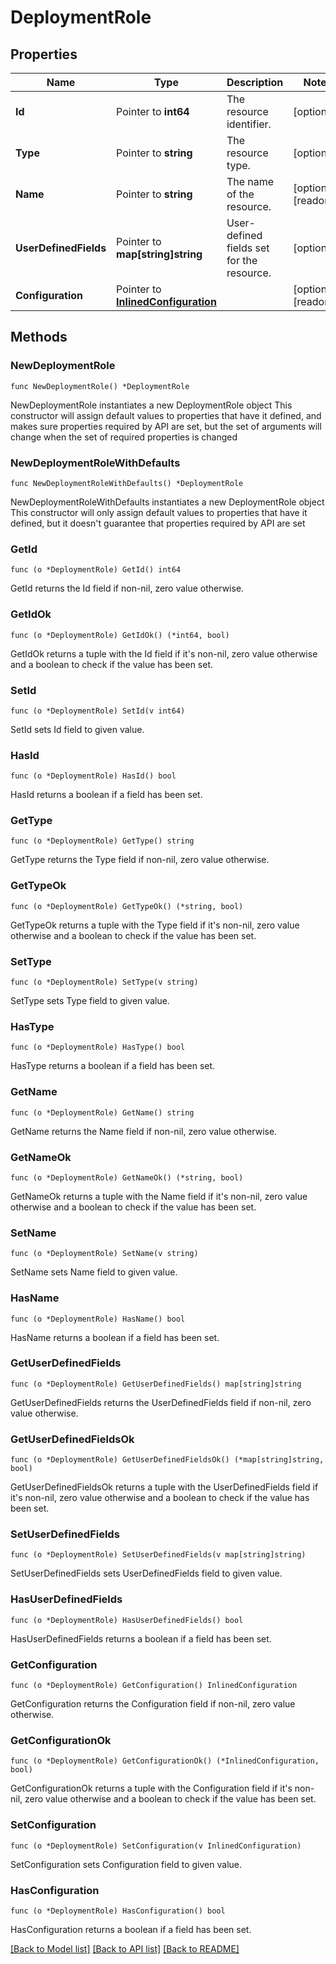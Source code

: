 # DeploymentRole

## Properties

Name | Type | Description | Notes
------------ | ------------- | ------------- | -------------
**Id** | Pointer to **int64** | The resource identifier. | [optional] 
**Type** | Pointer to **string** | The resource type. | [optional] 
**Name** | Pointer to **string** | The name of the resource. | [optional] [readonly] 
**UserDefinedFields** | Pointer to **map[string]string** | User-defined fields set for the resource. | [optional] 
**Configuration** | Pointer to [**InlinedConfiguration**](InlinedConfiguration.md) |  | [optional] [readonly] 

## Methods

### NewDeploymentRole

`func NewDeploymentRole() *DeploymentRole`

NewDeploymentRole instantiates a new DeploymentRole object
This constructor will assign default values to properties that have it defined,
and makes sure properties required by API are set, but the set of arguments
will change when the set of required properties is changed

### NewDeploymentRoleWithDefaults

`func NewDeploymentRoleWithDefaults() *DeploymentRole`

NewDeploymentRoleWithDefaults instantiates a new DeploymentRole object
This constructor will only assign default values to properties that have it defined,
but it doesn't guarantee that properties required by API are set

### GetId

`func (o *DeploymentRole) GetId() int64`

GetId returns the Id field if non-nil, zero value otherwise.

### GetIdOk

`func (o *DeploymentRole) GetIdOk() (*int64, bool)`

GetIdOk returns a tuple with the Id field if it's non-nil, zero value otherwise
and a boolean to check if the value has been set.

### SetId

`func (o *DeploymentRole) SetId(v int64)`

SetId sets Id field to given value.

### HasId

`func (o *DeploymentRole) HasId() bool`

HasId returns a boolean if a field has been set.

### GetType

`func (o *DeploymentRole) GetType() string`

GetType returns the Type field if non-nil, zero value otherwise.

### GetTypeOk

`func (o *DeploymentRole) GetTypeOk() (*string, bool)`

GetTypeOk returns a tuple with the Type field if it's non-nil, zero value otherwise
and a boolean to check if the value has been set.

### SetType

`func (o *DeploymentRole) SetType(v string)`

SetType sets Type field to given value.

### HasType

`func (o *DeploymentRole) HasType() bool`

HasType returns a boolean if a field has been set.

### GetName

`func (o *DeploymentRole) GetName() string`

GetName returns the Name field if non-nil, zero value otherwise.

### GetNameOk

`func (o *DeploymentRole) GetNameOk() (*string, bool)`

GetNameOk returns a tuple with the Name field if it's non-nil, zero value otherwise
and a boolean to check if the value has been set.

### SetName

`func (o *DeploymentRole) SetName(v string)`

SetName sets Name field to given value.

### HasName

`func (o *DeploymentRole) HasName() bool`

HasName returns a boolean if a field has been set.

### GetUserDefinedFields

`func (o *DeploymentRole) GetUserDefinedFields() map[string]string`

GetUserDefinedFields returns the UserDefinedFields field if non-nil, zero value otherwise.

### GetUserDefinedFieldsOk

`func (o *DeploymentRole) GetUserDefinedFieldsOk() (*map[string]string, bool)`

GetUserDefinedFieldsOk returns a tuple with the UserDefinedFields field if it's non-nil, zero value otherwise
and a boolean to check if the value has been set.

### SetUserDefinedFields

`func (o *DeploymentRole) SetUserDefinedFields(v map[string]string)`

SetUserDefinedFields sets UserDefinedFields field to given value.

### HasUserDefinedFields

`func (o *DeploymentRole) HasUserDefinedFields() bool`

HasUserDefinedFields returns a boolean if a field has been set.

### GetConfiguration

`func (o *DeploymentRole) GetConfiguration() InlinedConfiguration`

GetConfiguration returns the Configuration field if non-nil, zero value otherwise.

### GetConfigurationOk

`func (o *DeploymentRole) GetConfigurationOk() (*InlinedConfiguration, bool)`

GetConfigurationOk returns a tuple with the Configuration field if it's non-nil, zero value otherwise
and a boolean to check if the value has been set.

### SetConfiguration

`func (o *DeploymentRole) SetConfiguration(v InlinedConfiguration)`

SetConfiguration sets Configuration field to given value.

### HasConfiguration

`func (o *DeploymentRole) HasConfiguration() bool`

HasConfiguration returns a boolean if a field has been set.


[[Back to Model list]](../README.md#documentation-for-models) [[Back to API list]](../README.md#documentation-for-api-endpoints) [[Back to README]](../README.md)


